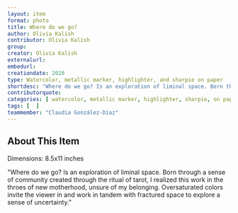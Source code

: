 ```yaml
---
layout: item
format: photo
title: Where do we go?
author: Olivia Kalish
contributor: Olivia Kalish
group: 
creator: Olivia Kalish
externalurl: 
embedurl: 
creationdate: 2020
type: Watercolor, metallic marker, highlighter, and sharpie on paper
shortdesc: "Where do we go? Is an exploration of liminal space. Born through a sense of community created through the ritual of tarot, I realized this work in the throes of new motherhood, unsure of my belonging. Oversaturated colors invite the viewer in and work in tandem with fractured space to explore a sense of uncertainty."
contributorquote: 
categories: [ watercolor, metallic marker, highlighter, sharpie, on paper, Olivia Kalish ]
tags: [  ]
teammember: "Claudia González-Díaz"
---
```


## About This Item

Dimensions: 8.5x11 inches

"Where do we go? Is an exploration of liminal space. Born through a sense of community created through the ritual of tarot, I realized this work in the throes of new motherhood, unsure of my belonging. Oversaturated colors invite the viewer in and work in tandem with fractured space to explore a sense of uncertainty."
